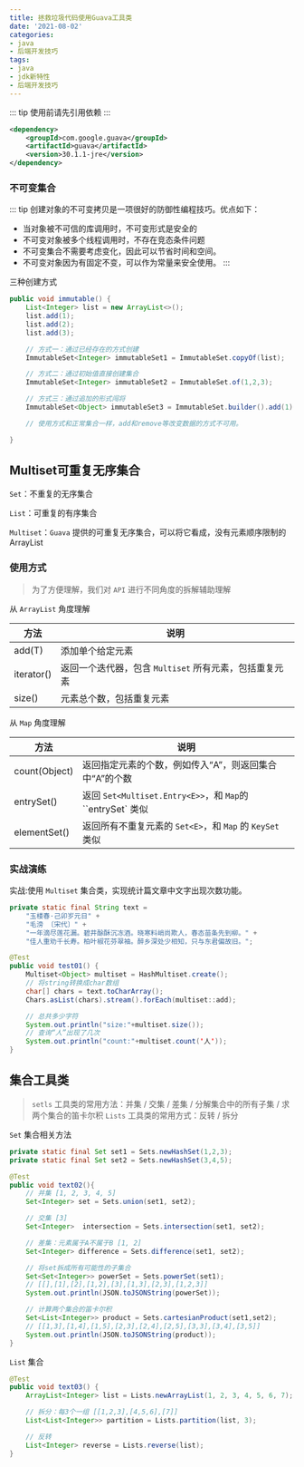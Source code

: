 ```yaml
---
title: 拯救垃圾代码使用Guava工具类
date: '2021-08-02'
categories:
- java
- 后端开发技巧
tags:
- java
- jdk新特性
- 后端开发技巧
---
```


::: tip
使用前请先引用依赖
:::

```xml
<dependency>
    <groupId>com.google.guava</groupId>
    <artifactId>guava</artifactId>
    <version>30.1.1-jre</version>
</dependency>
```



### 不可变集合

::: tip
创建对象的不可变拷贝是一项很好的防御性编程技巧。优点如下：
- 当对象被不可信的库调用时，不可变形式是安全的
- 不可变对象被多个线程调用时，不存在竞态条件问题
- 不可变集合不需要考虑变化，因此可以节省时间和空间。
- 不可变对象因为有固定不变，可以作为常量来安全使用。
:::


三种创建方式
```java
public void immutable() {
    List<Integer> list = new ArrayList<>();
    list.add(1);
    list.add(2);
    list.add(3);

    // 方式一：通过已经存在的方式创建
    ImmutableSet<Integer> immutableSet1 = ImmutableSet.copyOf(list);

    // 方式二：通过初始值直接创建集合
    ImmutableSet<Integer> immutableSet2 = ImmutableSet.of(1,2,3);

    // 方式三：通过追加的形式闯将
    ImmutableSet<Object> immutableSet3 = ImmutableSet.builder().add(1).addAll(Sets.newHashSet(2, 3)).add(4).build();

    // 使用方式和正常集合一样，add和remove等改变数据的方式不可用。

}
```


## Multiset可重复无序集合

`Set`：不重复的无序集合

`List`：可重复的有序集合

`Multiset`：`Guava` 提供的可重复无序集合，可以将它看成，没有元素顺序限制的ArrayList

### 使用方式

> 为了方便理解，我们对 `API` 进行不同角度的拆解辅助理解

从 `ArrayList` 角度理解

| 方法       | 说明                                                   |
| ---------- | ------------------------------------------------------ |
| add(T)     | 添加单个给定元素                                       |
| iterator() | 返回一个迭代器，包含 `Multiset` 所有元素，包括重复元素 |
| size()     | 元素总个数，包括重复元素                               |

从 `Map` 角度理解

| 方法          | 说明                                                      |
| ------------- | --------------------------------------------------------- |
| count(Object) | 返回指定元素的个数，例如传入“A”，则返回集合中“A”的个数    |
| entrySet()    | 返回 `Set<Multiset.Entry<E>>`，和 `Map`的``entrySet` 类似 |
| elementSet()  | 返回所有不重复元素的 `Set<E>`，和 `Map` 的 `KeySet` 类似  |



### 实战演练

实战:使用 `Multiset` 集合类，实现统计篇文章中文字出现次数功能。

```java
private static final String text =
    "玉楼春·己卯岁元日" +
    "毛滂 〔宋代〕" +
    "一年滴尽莲花漏。碧井酴酥沉冻酒。晓寒料峭尚欺人，春态苗条先到柳。" +
    "佳人重劝千长寿。柏叶椒花芬翠袖。醉乡深处少相知，只与东君偏故旧。";

@Test
public void test01() {
    Multiset<Object> multiset = HashMultiset.create();
    // 将string转换成char数组
    char[] chars = text.toCharArray();
    Chars.asList(chars).stream().forEach(multiset::add);

    // 总共多少字符
    System.out.println("size:"+multiset.size());
    // 查询“人”出现了几次
    System.out.println("count:"+multiset.count('人'));
}
```



## 集合工具类

> `setls` 工具类的常用方法：并集 / 交集 / 差集 / 分解集合中的所有子集 / 求两个集合的笛卡尔积
> `Lists` 工具类的常用方式：反转 / 拆分

`Set` 集合相关方法

```java
private static final Set set1 = Sets.newHashSet(1,2,3);
private static final Set set2 = Sets.newHashSet(3,4,5);

@Test
public void text02(){
    // 并集 [1, 2, 3, 4, 5]
    Set<Integer> set = Sets.union(set1, set2);

    // 交集 [3]
    Set<Integer>  intersection = Sets.intersection(set1, set2);

    // 差集：元素属于A不属于B [1, 2]
    Set<Integer> difference = Sets.difference(set1, set2);

    // 将set拆成所有可能性的子集合
    Set<Set<Integer>> powerSet = Sets.powerSet(set1);
    // [[],[1],[2],[1,2],[3],[1,3],[2,3],[1,2,3]]
    System.out.println(JSON.toJSONString(powerSet));

    // 计算两个集合的笛卡尔积
    Set<List<Integer>> product = Sets.cartesianProduct(set1,set2);
    // [[1,3],[1,4],[1,5],[2,3],[2,4],[2,5],[3,3],[3,4],[3,5]]
    System.out.println(JSON.toJSONString(product));
}
```



`List` 集合

```java
@Test
public void text03() {
    ArrayList<Integer> list = Lists.newArrayList(1, 2, 3, 4, 5, 6, 7);

    // 拆分：每3个一组 [[1,2,3],[4,5,6],[7]]
    List<List<Integer>> partition = Lists.partition(list, 3);

    // 反转
    List<Integer> reverse = Lists.reverse(list);
}
```
